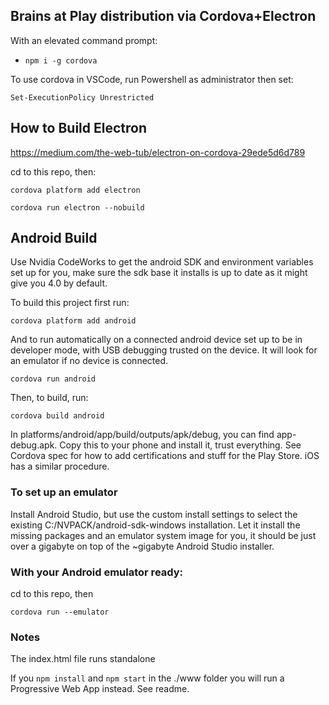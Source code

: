 ## Brains at Play distribution via Cordova+Electron 

With an elevated command prompt:
* `npm i -g cordova`

To use cordova in VSCode, run Powershell as administrator then set:

`Set-ExecutionPolicy Unrestricted`

## How to Build Electron
https://medium.com/the-web-tub/electron-on-cordova-29ede5d6d789


cd to this repo, then:

`cordova platform add electron`

`cordova run electron --nobuild`


## Android Build
Use Nvidia CodeWorks to get the android SDK and environment variables set up for you, make sure the sdk base it installs is up to date as it might give you 4.0 by default. 

To build this project first run:

`cordova platform add android`

And to run automatically on a connected android device set up to be in developer mode, with USB debugging trusted on the device. It will look for an emulator if no device is connected.

`cordova run android`

Then, to build, run:

`cordova build android`

In platforms/android/app/build/outputs/apk/debug, you can find app-debug.apk.
Copy this to your phone and install it, trust everything. See Cordova spec for how to add certifications and stuff for the Play Store. iOS has a similar procedure.

### To set up an emulator
Install Android Studio, but use the custom install settings to select the existing C:/NVPACK/android-sdk-windows installation. Let it install the missing packages and an emulator system image for you, it should be just over a gigabyte on top of the ~gigabyte Android Studio installer. 

### With your Android emulator ready:
cd to this repo, then

`cordova run --emulator`


### Notes

The index.html file runs standalone

If you `npm install` and `npm start` in the ./www folder you will run a Progressive Web App instead. See readme.

